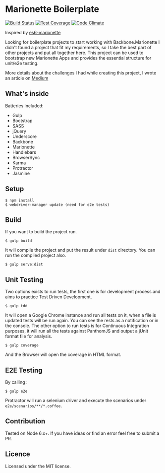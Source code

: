 Marionette Boilerplate 
======================

[![Build Status](https://travis-ci.org/leandronsp/marionette-boilerplate.svg?branch=master)](https://travis-ci.org/leandronsp/marionette-boilerplate)
[![Test Coverage](https://codeclimate.com/github/leandronsp/marionette-boilerplate/badges/coverage.svg)](https://codeclimate.com/github/leandronsp/marionette-boilerplate/coverage)
[![Code Climate](https://codeclimate.com/github/leandronsp/marionette-boilerplate/badges/gpa.svg)](https://codeclimate.com/github/leandronsp/marionette-boilerplate)

Inspired by [es6-marionette](https://github.com/abiee/es6-marionette)

Looking for boilerplate projects to start working with Backbone.Marionette I didn't found a project that fit my requirements, so I take the best part of other projects and put all together here. This project can be used to bootstrap new Marionette Apps and provides the essential structure  for unit/e2e testing.

More details about the challenges I had while creating this project, I wrote an article on [Medium](https://goo.gl/xye8kk)

What's inside
----------------
Batteries included:
 - Gulp
 - Bootstrap
 - SASS
 - jQuery
 - Underscore
 - Backbone
 - Marionette
 - Handlebars
 - BrowserSync
 - Karma
 - Protractor
 - Jasmine
 
Setup
--------
	$ npm install
	$ webdriver-manager update (need for e2e tests)

Build
------
If you want to build the project run.

    $ gulp build

It will compile the project and put the result under `dist` directory. You can run the compiled project also.

    $ gulp serve:dist
   

Unit Testing
---------
Two options exists to run tests, the first one is for development process and aims to practice Test Driven Development.

    $ gulp tdd

It will open a Google Chrome instance and run all tests on it, when a file is updated tests will be run again. You can see the rests as a notification or in the console.
The other option to run tests is for Continuous Integration purposes, it will run all the tests against PanthomJS and output a jUnit format file for analysis.

    $ gulp coverage

And the Browser will open the coverage in HTML format. 


E2E Testing
------------
By calling :

	$ gulp e2e

Protractor will run a selenium driver and execute the scenarios under `e2e/scenarios/**/*.coffee`. 	

Contribution
---------------
Tested on Node 6.x+.
If you have ideas or find an error feel free to submit a PR.

Licence
-------
Licensed under the MIT license.
